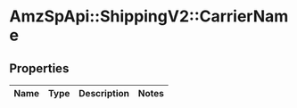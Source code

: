 # AmzSpApi::ShippingV2::CarrierName

## Properties
Name | Type | Description | Notes
------------ | ------------- | ------------- | -------------


